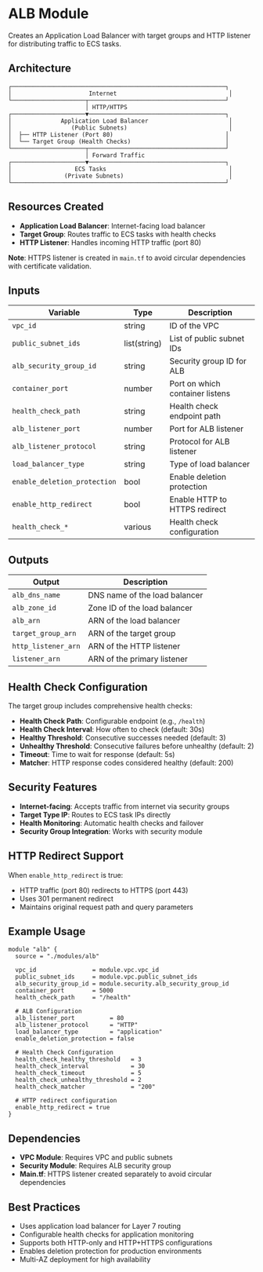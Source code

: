 # ALB Module

Creates an Application Load Balancer with target groups and HTTP listener for distributing traffic to ECS tasks.

## Architecture

```
┌─────────────────────────────────────────────────────────────┐
│                      Internet                                │
└─────────────────────┬───────────────────────────────────────┘
                      │ HTTP/HTTPS
┌─────────────────────▼───────────────────────────────────────┐
│              Application Load Balancer                       │
│                 (Public Subnets)                             │
│  ├── HTTP Listener (Port 80)                                │
│  └── Target Group (Health Checks)                           │
└─────────────────────┬───────────────────────────────────────┘
                      │ Forward Traffic
┌─────────────────────▼───────────────────────────────────────┐
│                  ECS Tasks                                   │
│               (Private Subnets)                              │
└─────────────────────────────────────────────────────────────┘
```

## Resources Created

- **Application Load Balancer**: Internet-facing load balancer
- **Target Group**: Routes traffic to ECS tasks with health checks
- **HTTP Listener**: Handles incoming HTTP traffic (port 80)

**Note**: HTTPS listener is created in `main.tf` to avoid circular dependencies with certificate validation.

## Inputs

| Variable | Type | Description |
|----------|------|-------------|
| `vpc_id` | string | ID of the VPC |
| `public_subnet_ids` | list(string) | List of public subnet IDs |
| `alb_security_group_id` | string | Security group ID for ALB |
| `container_port` | number | Port on which container listens |
| `health_check_path` | string | Health check endpoint path |
| `alb_listener_port` | number | Port for ALB listener |
| `alb_listener_protocol` | string | Protocol for ALB listener |
| `load_balancer_type` | string | Type of load balancer |
| `enable_deletion_protection` | bool | Enable deletion protection |
| `enable_http_redirect` | bool | Enable HTTP to HTTPS redirect |
| `health_check_*` | various | Health check configuration |

## Outputs

| Output | Description |
|--------|-------------|
| `alb_dns_name` | DNS name of the load balancer |
| `alb_zone_id` | Zone ID of the load balancer |
| `alb_arn` | ARN of the load balancer |
| `target_group_arn` | ARN of the target group |
| `http_listener_arn` | ARN of the HTTP listener |
| `listener_arn` | ARN of the primary listener |

## Health Check Configuration

The target group includes comprehensive health checks:

- **Health Check Path**: Configurable endpoint (e.g., `/health`)
- **Health Check Interval**: How often to check (default: 30s)
- **Healthy Threshold**: Consecutive successes needed (default: 3)
- **Unhealthy Threshold**: Consecutive failures before unhealthy (default: 2)
- **Timeout**: Time to wait for response (default: 5s)
- **Matcher**: HTTP response codes considered healthy (default: 200)

## Security Features

- **Internet-facing**: Accepts traffic from internet via security groups
- **Target Type IP**: Routes to ECS task IPs directly
- **Health Monitoring**: Automatic health checks and failover
- **Security Group Integration**: Works with security module

## HTTP Redirect Support

When `enable_http_redirect` is true:
- HTTP traffic (port 80) redirects to HTTPS (port 443)
- Uses 301 permanent redirect
- Maintains original request path and query parameters

## Example Usage

```hcl
module "alb" {
  source = "./modules/alb"

  vpc_id                = module.vpc.vpc_id
  public_subnet_ids     = module.vpc.public_subnet_ids
  alb_security_group_id = module.security.alb_security_group_id
  container_port        = 5000
  health_check_path     = "/health"
  
  # ALB Configuration
  alb_listener_port          = 80
  alb_listener_protocol      = "HTTP"
  load_balancer_type         = "application"
  enable_deletion_protection = false
  
  # Health Check Configuration
  health_check_healthy_threshold   = 3
  health_check_interval            = 30
  health_check_timeout             = 5
  health_check_unhealthy_threshold = 2
  health_check_matcher             = "200"

  # HTTP redirect configuration
  enable_http_redirect = true
}
```

## Dependencies

- **VPC Module**: Requires VPC and public subnets
- **Security Module**: Requires ALB security group
- **Main.tf**: HTTPS listener created separately to avoid circular dependencies

## Best Practices

- Uses application load balancer for Layer 7 routing
- Configurable health checks for application monitoring
- Supports both HTTP-only and HTTP+HTTPS configurations
- Enables deletion protection for production environments
- Multi-AZ deployment for high availability